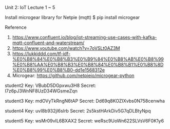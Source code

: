 Unit 2: IoT
Lecture 1 ~ 5

Install microgear library for Netpie (mqtt)
$ pip install microgear


Reference
1. https://www.confluent.io/blog/iot-streaming-use-cases-with-kafka-mqtt-confluent-and-waterstream/
2. https://www.youtube.com/watch?v=7oVSLt0AZ3M
3. https://lukkiddd.com/tf-idf-%E0%B8%84%E0%B8%B3%E0%B9%84%E0%B8%AB%E0%B8%99%E0%B8%AA%E0%B8%B3%E0%B8%84%E0%B8%B1%E0%B8%8D%E0%B8%99%E0%B8%B0-dd1e1568312e
4. Microgear: https://github.com/netpieio/microgear-python

student2
Key: VBubD5DGpxwu3H8
Secret: I7z6pJ3WnNF8UzD34WGsmeZqn


student3
Key: mdOVyTkRngN6tAP
Secret: Dd69q8KOZIXvbs0N758cenwha


student4
Key: uvI8b932jl6sIrb
Secret: 2s5kstHArkDiv5G7qDLBtyNpq


student5
Key: wsMr09vIL6BXAX2
Secret: weRsc9UoWn622SLVsV6F0K1y6


